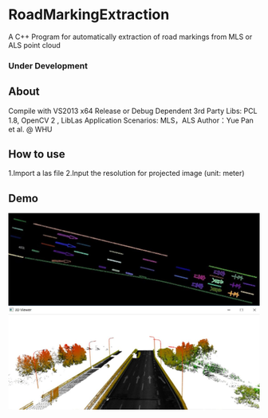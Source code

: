 # RoadMarkingExtraction
A C++ Program for automatically extraction of road markings from MLS or ALS point cloud

### Under Development

## About
Compile with VS2013 x64 Release or Debug
Dependent 3rd Party Libs:  PCL 1.8, OpenCV 2 , LibLas
Application Scenarios: MLS，ALS
Author：Yue Pan et al. @ WHU

## How to use
1.Import a las file
2.Input the resolution for projected image (unit: meter)

## Demo
 ![alt text](MLSdemo.JPG)
